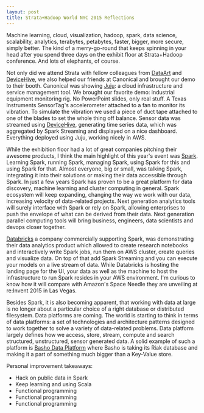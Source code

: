 ```yaml
---
layout: post
title: Strata+Hadoop World NYC 2015 Reflections
---
```

Machine learning, cloud, visualization, hadoop, spark, data science, scalability, analytics, terabytes, petabytes, faster, bigger, more secure, simply better. The kind of a merry-go-round that keeps spinning in your head after you spend three days on the exhibit floor at Strata+Hadoop conference. And lots of elephants, of course.

Not only did we attend Strata with fellow colleagues from [DataArt](http://dataart.com) and [DeviceHive](http://devicehive.com), we also helped our friends at Canonical and brought our demo to their booth. Canonical was showing [Juju](http://jujucharms.com): a cloud infrastructure and service management tool. We brought our favorite demo: industrial equipment monitoring rig. No PowerPoint slides, only real stuff. A Texas Instruments SensorTag's accelerometer attached to a fan to monitor its vibration. To simulate the vibration we used a piece of duct tape attached to one of the blades to set the whole thing off balance. Sensor data was streamed using [DeviceHive](http://devicehive.com), generating time series data, which was aggregated by Spark Streaming and displayed on a nice dashboard. Everything deployed using Juju, working nicely in AWS.

While the exhibition floor had a lot of great companies pitching their awesome products, I think the main highlight of this year's event was [Spark](http://spark.apache.org). Learning Spark, running Spark, managing Spark, using Spark for this and using Spark for that. Almost everyone, big or small, was talking Spark, integrating it into their solutions or making their data accessible through Spark. In just a few years Spark has proven to be a great platform for data discovery, machine learning and cluster computing in general. Spark ecosystem will keep expanding, changing the way we work with our data, increasing velocity of data-related projects. Next generation analytics tools will surely interface with Spark or rely on Spark, allowing enterprises to push the envelope of what can be derived from their data. Next generation parallel computing tools will bring business, engineers, data scientists and devops closer together.

[Databricks](http://databricks.com) a company commercially supporting Spark, was demonstrating their data analytics product which allowed to create research notebooks and interactively write Spark jobs, run them on AWS cluster, create queries and visualize data. On top of that add Spark Streaming and you can execute your models on a live stream of data. While Databricks is hosting the landing page for the UI, your data as well as the machine to host the infrastructure to run Spark resides in your AWS environment. I'm curious to know how it will compare with Amazon's Space Needle they are unveiling at re:Invent 2015 in Las Vegas. 

Besides Spark, it is also becoming apparent, that working with data at large is no longer about a particular choice of a right database or distributed filesystem. Data platforms are coming. The world is starting to think in terms of data platforms: a set of technologies and architecture patterns designed to work together to solve a variety of data-related problems. Data platform largely defines how we access, store, stream, compute and search structured, unstructured, sensor generated data. A solid example of such a platform is [Basho Data Platform](http://basho.com/basho-data-platform/) where Basho is taking its Riak database and making it a part of something much bigger than a Key-Value store.

Personal improvement takeaways:

- Hack on public data in Spark
- Keep learning and using Scala
- Functional programming
- Functional programming
- Functional programming

